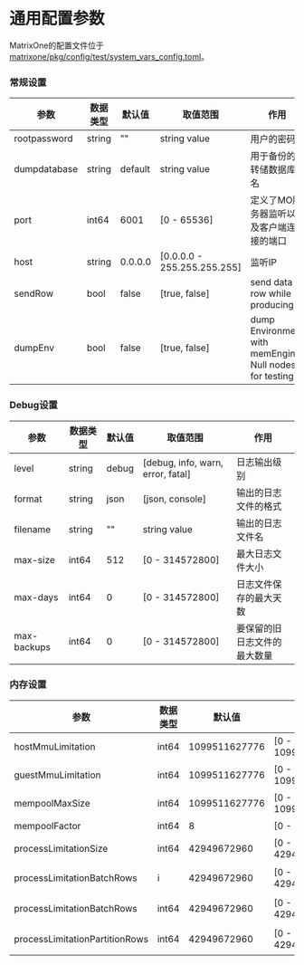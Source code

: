 # **通用配置参数**

MatrixOne的配置文件位于[matrixone/pkg/config/test/system_vars_config.toml](https://github.com/matrixorigin/matrixone/blob/main/pkg/config/test/system_vars_def.toml)。

### 常规设置

| 参数  | 数据类型  |  默认值   | 取值范围  | 作用 | 
|  ----  | ----  |  --------  |  --- | --- |
| rootpassword  | string | 	""  | string value |  用户的密码|
| dumpdatabase  | string | 	default  | string value |  用于备份的转储数据库名|
| port  | int64 | 	6001  | [0 - 65536] | 定义了MO服务器监听以及客户端连接的端口|
| host  | string | 	0.0.0.0  | [0.0.0.0 - 255.255.255.255]  | 监听IP|
| sendRow  | bool | false  | [true, false] | send data row while producing  |
| dumpEnv  | bool | false  | [true, false] | dump Environment with memEngine Null nodes for testing  |

### Debug设置

| 参数  | 数据类型  |  默认值   | 取值范围  | 作用 | 
|  ----  | ----  |  --------  |  --- | --- |
| level  | string | debug  | [debug, info, warn, error, fatal] | 日志输出级别 |
| format  | string | 	json  | [json, console] |  输出的日志文件的格式 |
| filename  | string | 	""  | string value | 输出的日志文件名 |
| max-size  | int64 | 	512  |  [0 - 314572800] | 最大日志文件大小|
| max-days  | int64 | 	0  |  [0 - 314572800] | 日志文件保存的最大天数|
| max-backups  | int64 | 	0  |  [0 - 314572800] | 要保留的旧日志文件的最大数量|

### 内存设置

| 参数  | 数据类型  |  默认值   | 取值范围  | 作用 | 
|  ----  | ----  |  --------  |  --- | --- |
| hostMmuLimitation  | int64 | 1099511627776  | [0 - 1099511627776] | 主机的mmu限制，默认值: 1 << 40 = 1099511627776  |
| guestMmuLimitation  | int64 | 1099511627776  | [0 - 1099511627776] | 虚拟机的mmu限制默认值: 1 << 40 = 1099511627776  |
| mempoolMaxSize  | int64 | 1099511627776  | [0 - 1099511627776] | 内存最大容量 默认值: 1 << 40 = 1099511627776  |
| mempoolFactor  | int64 | 8  | [0 - TBD] | mempool factor，默认值: 8   |
| processLimitationSize  | int64 | 42949672960  | [0 - 42949672960] | process.Limitation.Size，默认值: 10 << 32 = 42949672960  |
| processLimitationBatchRows  | i | 42949672960  | [0 - 42949672960] | process.Limitation.BatchRows，默认值: 10 << 32 = 42949672960  |nt64
| processLimitationBatchRows  | int64 | 42949672960  | [0 - 42949672960] | process.Limitation.BatchRows，默认值: 10 << 32 = 42949672960  |
| processLimitationPartitionRows  | int64 | 42949672960  | [0 - 42949672960] | process.Limitation.PartitionRows，默认值: 10 << 32 = 42949672960  |
